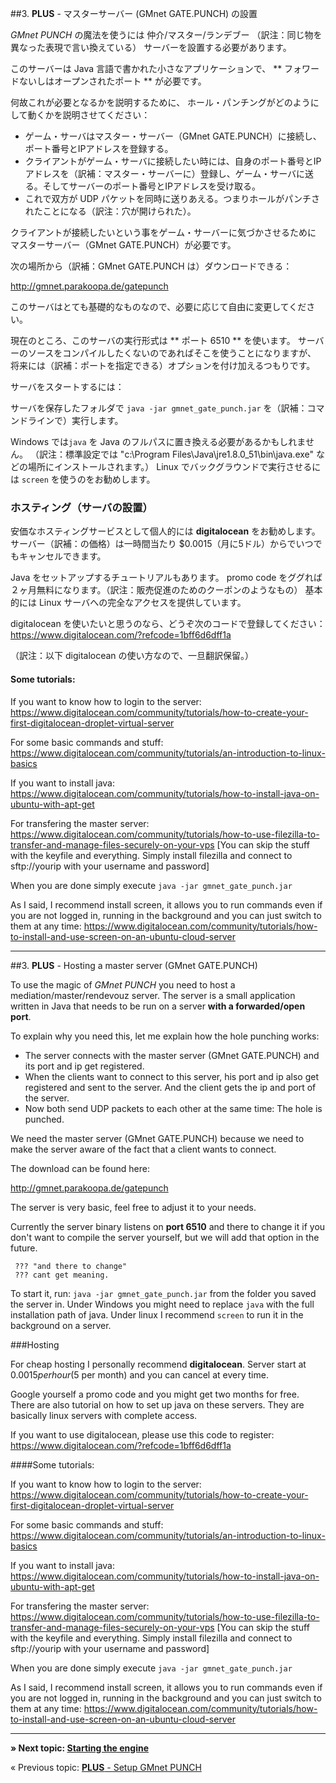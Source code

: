 ##3. **PLUS** - マスターサーバー (GMnet GATE.PUNCH) の設置

*GMnet PUNCH* の魔法を使うには 仲介/マスター/ランデブー （訳注：同じ物を異なった表現で言い換えている）
サーバーを設置する必要があります。

このサーバーは Java 言語で書かれた小さなアプリケーションで、
** フォワードないしはオープンされたポート ** が必要です。

何故これが必要となるかを説明するために、
ホール・パンチングがどのようにして動くかを説明させてください：

* ゲーム・サーバはマスター・サーバー（GMnet GATE.PUNCH）に接続し、ポート番号とIPアドレスを登録する。
* クライアントがゲーム・サーバに接続したい時には、自身のポート番号とIPアドレスを（訳補：マスター・サーバーに）登録し、ゲーム・サーバに送る。そしてサーバーのポート番号とIPアドレスを受け取る。
* これで双方が UDP パケットを同時に送りあえる。つまりホールがパンチされたことになる（訳注：穴が開けられた）。


クライアントが接続したいという事をゲーム・サーバーに気づかさせるために
マスターサーバー（GMnet GATE.PUNCH）が必要です。


次の場所から（訳補：GMnet GATE.PUNCH は）ダウンロードできる：

http://gmnet.parakoopa.de/gatepunch

このサーバはとても基礎的なものなので、必要に応じて自由に変更してください。

現在のところ、このサーバの実行形式は ** ポート 6510 ** を使います。
サーバーのソースをコンパイルしたくないのであればそこを使うことになりますが、
将来には（訳補：ポートを指定できる）オプションを付け加えるつもりです。



サーバをスタートするには：

サーバを保存したフォルダで
``java -jar gmnet_gate_punch.jar``
を（訳補：コマンドラインで）実行します。

Windows では``java`` を Java のフルパスに置き換える必要があるかもしれません。
（訳注：標準設定では "c:\Program Files\Java\jre1.8.0_51\bin\java.exe" などの場所にインストールされます。）
Linux でバックグラウンドで実行させるには ``screen`` を使うのをお勧めします。


### ホスティング（サーバの設置）

安価なホスティングサービスとして個人的には **digitalocean** をお勧めします。 
サーバー（訳補：の価格）は一時間当たり $0.0015（月に5ドル）からでいつでもキャンセルできます。

Java をセットアップするチュートリアルもあります。
promo code をググれば２ヶ月無料になります。（訳注：販売促進のためのクーポンのようなもの）
基本的には Linux サーバへの完全なアクセスを提供しています。

digitalocean を使いたいと思うのなら、どうぞ次のコードで登録してください：
https://www.digitalocean.com/?refcode=1bff6d6dff1a



（訳注：以下 digitalocean の使い方なので、一旦翻訳保留。）


#### Some tutorials:

If you want to know how to login to the server:
https://www.digitalocean.com/community/tutorials/how-to-create-your-first-digitalocean-droplet-virtual-server

For some basic commands and stuff:
https://www.digitalocean.com/community/tutorials/an-introduction-to-linux-basics

If you want to install java:
https://www.digitalocean.com/community/tutorials/how-to-install-java-on-ubuntu-with-apt-get

For transfering the master server:
https://www.digitalocean.com/community/tutorials/how-to-use-filezilla-to-transfer-and-manage-files-securely-on-your-vps
[You can skip the stuff with the keyfile and everything. Simply install filezilla and connect to sftp://yourip with your username and password]

When you are done simply execute ``java -jar gmnet_gate_punch.jar``

As I said, I recommend install screen, it allows you to run commands even if you are not logged in, running in the background and you can just switch to them at any time:
https://www.digitalocean.com/community/tutorials/how-to-install-and-use-screen-on-an-ubuntu-cloud-server


---
##3. **PLUS** - Hosting a master server (GMnet GATE.PUNCH)

To use the magic of *GMnet PUNCH* you need to host a mediation/master/rendevouz server. The server is a small application written in Java that needs to be run on a server **with a forwarded/open port**.

To explain why you need this, let me explain how the hole punching works:
* The server connects with the master server (GMnet GATE.PUNCH) and its port and ip get registered.
* When the clients want to connect to this server, his port and ip also get registered and sent to the server. And the client gets the ip and port of the server.
* Now both send UDP packets to each other at the same time: The hole is punched.

We need the master server (GMnet GATE.PUNCH) because we need to make the server aware of the fact that a client wants to connect.

The download can be found here:

http://gmnet.parakoopa.de/gatepunch

The server is very basic, feel free to adjust it to your needs.

Currently the server binary listens on **port 6510** and there to change it if you don't want to compile the server yourself, but we will add that option in the future.

     ??? "and there to change"
     ??? cant get meaning.

To start it, run:
``java -jar gmnet_gate_punch.jar``
from the folder you saved the server in. Under Windows you might need to replace ``java`` with the full installation path of java. Under linux I recommend ``screen`` to run it in the background on a server.

###Hosting

For cheap hosting I personally recommend **digitalocean**. Server start at $0.0015 per hour (5$ per month) and you can cancel at every time.

Google yourself a promo code and you might get two months for free. There are also tutorial on how to set up java on these servers. They are basically linux servers with complete access.

If you want to use digitalocean, please use this code to register:
https://www.digitalocean.com/?refcode=1bff6d6dff1a

####Some tutorials:

If you want to know how to login to the server:
https://www.digitalocean.com/community/tutorials/how-to-create-your-first-digitalocean-droplet-virtual-server

For some basic commands and stuff:
https://www.digitalocean.com/community/tutorials/an-introduction-to-linux-basics

If you want to install java:
https://www.digitalocean.com/community/tutorials/how-to-install-java-on-ubuntu-with-apt-get

For transfering the master server:
https://www.digitalocean.com/community/tutorials/how-to-use-filezilla-to-transfer-and-manage-files-securely-on-your-vps
[You can skip the stuff with the keyfile and everything. Simply install filezilla and connect to sftp://yourip with your username and password]

When you are done simply execute ``java -jar gmnet_gate_punch.jar``

As I said, I recommend install screen, it allows you to run commands even if you are not logged in, running in the background and you can just switch to them at any time:
https://www.digitalocean.com/community/tutorials/how-to-install-and-use-screen-on-an-ubuntu-cloud-server


---

**» Next topic: [Starting the engine](tutorial/4_starting)**

« Previous topic: [**PLUS** - Setup GMnet PUNCH](tutorial/2_udphp1)

